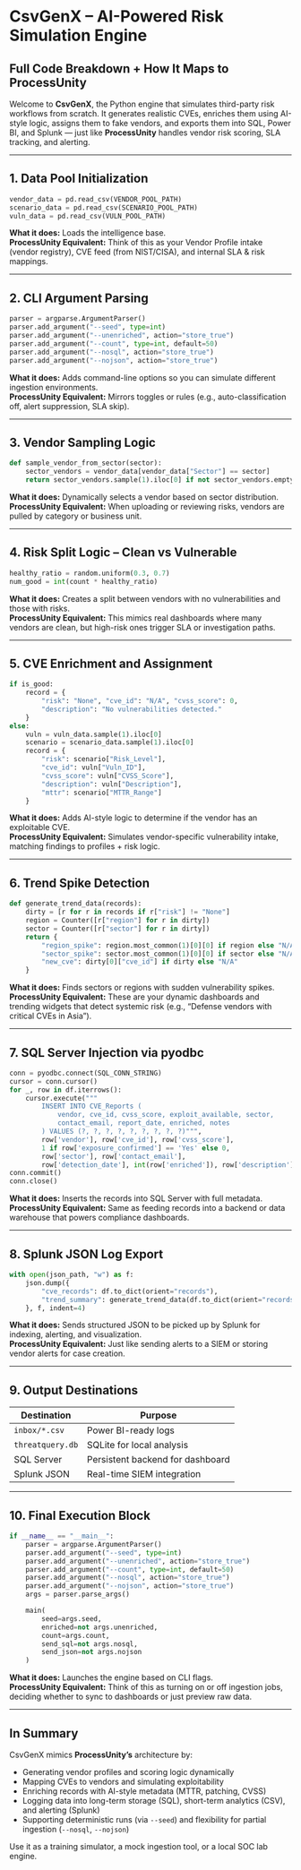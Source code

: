# CsvGenX – AI-Powered Risk Simulation Engine  
## Full Code Breakdown + How It Maps to ProcessUnity

Welcome to **CsvGenX**, the Python engine that simulates third-party risk workflows from scratch. It generates realistic CVEs, enriches them using AI-style logic, assigns them to fake vendors, and exports them into SQL, Power BI, and Splunk — just like **ProcessUnity** handles vendor risk scoring, SLA tracking, and alerting.

---

## 1. Data Pool Initialization

```python
vendor_data = pd.read_csv(VENDOR_POOL_PATH)
scenario_data = pd.read_csv(SCENARIO_POOL_PATH)
vuln_data = pd.read_csv(VULN_POOL_PATH)
```

**What it does:** Loads the intelligence base.  
**ProcessUnity Equivalent:** Think of this as your Vendor Profile intake (vendor registry), CVE feed (from NIST/CISA), and internal SLA & risk mappings.

---

## 2. CLI Argument Parsing

```python
parser = argparse.ArgumentParser()
parser.add_argument("--seed", type=int)
parser.add_argument("--unenriched", action="store_true")
parser.add_argument("--count", type=int, default=50)
parser.add_argument("--nosql", action="store_true")
parser.add_argument("--nojson", action="store_true")
```

**What it does:** Adds command-line options so you can simulate different ingestion environments.  
**ProcessUnity Equivalent:** Mirrors toggles or rules (e.g., auto-classification off, alert suppression, SLA skip).

---

## 3. Vendor Sampling Logic

```python
def sample_vendor_from_sector(sector):
    sector_vendors = vendor_data[vendor_data["Sector"] == sector]
    return sector_vendors.sample(1).iloc[0] if not sector_vendors.empty else vendor_data.sample(1).iloc[0]
```

**What it does:** Dynamically selects a vendor based on sector distribution.  
**ProcessUnity Equivalent:** When uploading or reviewing risks, vendors are pulled by category or business unit.

---

## 4. Risk Split Logic – Clean vs Vulnerable

```python
healthy_ratio = random.uniform(0.3, 0.7)
num_good = int(count * healthy_ratio)
```

**What it does:** Creates a split between vendors with no vulnerabilities and those with risks.  
**ProcessUnity Equivalent:** This mimics real dashboards where many vendors are clean, but high-risk ones trigger SLA or investigation paths.

---

## 5. CVE Enrichment and Assignment

```python
if is_good:
    record = {
        "risk": "None", "cve_id": "N/A", "cvss_score": 0,
        "description": "No vulnerabilities detected."
    }
else:
    vuln = vuln_data.sample(1).iloc[0]
    scenario = scenario_data.sample(1).iloc[0]
    record = {
        "risk": scenario["Risk_Level"],
        "cve_id": vuln["Vuln_ID"],
        "cvss_score": vuln["CVSS_Score"],
        "description": vuln["Description"],
        "mttr": scenario["MTTR_Range"]
    }
```

**What it does:** Adds AI-style logic to determine if the vendor has an exploitable CVE.  
**ProcessUnity Equivalent:** Simulates vendor-specific vulnerability intake, matching findings to profiles + risk logic.

---

## 6. Trend Spike Detection

```python
def generate_trend_data(records):
    dirty = [r for r in records if r["risk"] != "None"]
    region = Counter([r["region"] for r in dirty])
    sector = Counter([r["sector"] for r in dirty])
    return {
        "region_spike": region.most_common(1)[0][0] if region else "N/A",
        "sector_spike": sector.most_common(1)[0][0] if sector else "N/A",
        "new_cve": dirty[0]["cve_id"] if dirty else "N/A"
    }
```

**What it does:** Finds sectors or regions with sudden vulnerability spikes.  
**ProcessUnity Equivalent:** These are your dynamic dashboards and trending widgets that detect systemic risk (e.g., “Defense vendors with critical CVEs in Asia”).

---

## 7. SQL Server Injection via pyodbc

```python
conn = pyodbc.connect(SQL_CONN_STRING)
cursor = conn.cursor()
for _, row in df.iterrows():
    cursor.execute("""
        INSERT INTO CVE_Reports (
            vendor, cve_id, cvss_score, exploit_available, sector,
            contact_email, report_date, enriched, notes
        ) VALUES (?, ?, ?, ?, ?, ?, ?, ?, ?)""",
        row['vendor'], row['cve_id'], row['cvss_score'],
        1 if row['exposure_confirmed'] == 'Yes' else 0,
        row['sector'], row['contact_email'],
        row['detection_date'], int(row['enriched']), row['description'])
conn.commit()
conn.close()
```

**What it does:** Inserts the records into SQL Server with full metadata.  
**ProcessUnity Equivalent:** Same as feeding records into a backend or data warehouse that powers compliance dashboards.

---

## 8. Splunk JSON Log Export

```python
with open(json_path, "w") as f:
    json.dump({
        "cve_records": df.to_dict(orient="records"),
        "trend_summary": generate_trend_data(df.to_dict(orient="records"))
    }, f, indent=4)
```

**What it does:** Sends structured JSON to be picked up by Splunk for indexing, alerting, and visualization.  
**ProcessUnity Equivalent:** Just like sending alerts to a SIEM or storing vendor alerts for case creation.

---

## 9. Output Destinations

| Destination      | Purpose                         |
|------------------|----------------------------------|
| `inbox/*.csv`    | Power BI-ready logs              |
| `threatquery.db` | SQLite for local analysis        |
| SQL Server       | Persistent backend for dashboard |
| Splunk JSON      | Real-time SIEM integration       |

---

## 10. Final Execution Block

```python
if __name__ == "__main__":
    parser = argparse.ArgumentParser()
    parser.add_argument("--seed", type=int)
    parser.add_argument("--unenriched", action="store_true")
    parser.add_argument("--count", type=int, default=50)
    parser.add_argument("--nosql", action="store_true")
    parser.add_argument("--nojson", action="store_true")
    args = parser.parse_args()

    main(
        seed=args.seed,
        enriched=not args.unenriched,
        count=args.count,
        send_sql=not args.nosql,
        send_json=not args.nojson
    )
```

**What it does:** Launches the engine based on CLI flags.  
**ProcessUnity Equivalent:** Think of this as turning on or off ingestion jobs, deciding whether to sync to dashboards or just preview raw data.

---

## In Summary

CsvGenX mimics **ProcessUnity’s** architecture by:
- Generating vendor profiles and scoring logic dynamically
- Mapping CVEs to vendors and simulating exploitability
- Enriching records with AI-style metadata (MTTR, patching, CVSS)
- Logging data into long-term storage (SQL), short-term analytics (CSV), and alerting (Splunk)
- Supporting deterministic runs (via `--seed`) and flexibility for partial ingestion (`--nosql`, `--nojson`)

Use it as a training simulator, a mock ingestion tool, or a local SOC lab engine.
